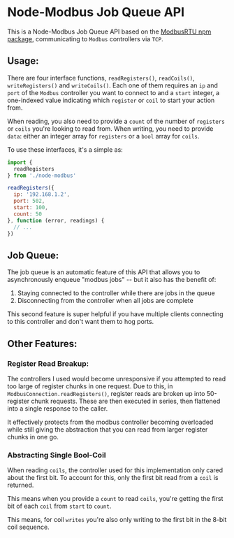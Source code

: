 # Node-Modbus Job Queue API
This is a Node-Modbus Job Queue API based on the [ModbusRTU npm package](https://github.com/thekip/node-modbus-rtu), communicating to `Modbus` controllers via `TCP`.

## Usage:
There are four interface functions, `readRegisters()`, `readCoils()`, `writeRegisters()` and `writeCoils()`. Each one of them requires an `ip` and `port` of the `Modbus` controller you want to connect to and a `start` integer, a one-indexed value indicating which `register` or `coil` to start your action from.

When reading, you also need to provide a `count` of the number of `registers` or `coils` you're looking to read from. When writing, you need to provide `data`: either an integer array for `registers` or a `bool` array for `coils`.

To use these interfaces, it's a simple as:
```js
import {
  readRegisters
} from './node-modbus'

readRegisters({
  ip: '192.168.1.2',
  port: 502,
  start: 100,
  count: 50
}, function (error, readings) {
  // ...  
})
```

## Job Queue:
The job queue is an automatic feature of this API that allows you to asynchronously enqueue "modbus jobs" -- but it also has the benefit of:
   1) Staying connected to the controller while there are jobs in the queue
   2) Disconnecting from the controller when all jobs are complete

This second feature is super helpful if you have multiple clients connecting to this controller and don't want them to hog ports.

## Other Features:
### Register Read Breakup:
The controllers I used would become unresponsive if you attempted to read too large of register chunks in one request. Due to this, in `ModbusConnection.readRegisters()`, register reads are broken up into 50-register chunk requests. These are then executed in series, then flattened into a single response to the caller. 

It effectively protects from the modbus controller becoming overloaded while still giving the abstraction that you can read from larger register chunks in one go.

### Abstracting Single Bool-Coil
When reading `coils`, the controller used for this implementation only cared about the first bit. To account for this, only the first bit read from a `coil` is returned.

This means when you provide a `count` to read `coils`, you're getting the first bit of each `coil` from `start` to `count`.

This means, for coil `writes` you're also only writing to the first bit in the 8-bit coil sequence.